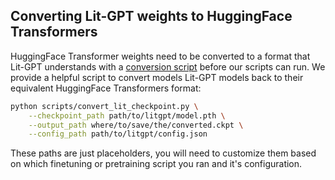## Converting Lit-GPT weights to HuggingFace Transformers

HuggingFace Transformer weights need to be converted to a format that Lit-GPT understands with a [conversion script](../scripts/convert_hf_checkpoint.py) before our scripts can run.
We provide a helpful script to convert models Lit-GPT models back to their equivalent HuggingFace Transformers format:

```sh
python scripts/convert_lit_checkpoint.py \
    --checkpoint_path path/to/litgpt/model.pth \
    --output_path where/to/save/the/converted.ckpt \
    --config_path path/to/litgpt/config.json
```

These paths are just placeholders, you will need to customize them based on which finetuning or pretraining script you ran and it's configuration.
